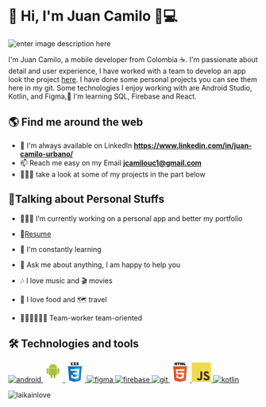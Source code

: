 # 👋 Hi, I'm Juan Camilo 📱💻
![enter image description here](https://i.imgur.com/LxRUcN9.png)


I'm Juan Camilo, a mobile developer from Colombia ☕. I'm passionate about detail and user experience, I have worked with a team to develop an app look the project [here](https://github.com/laikaInLove/OT218-Client/blob/main/README.md). I have done some personal projects you can see them here in my git. Some technologies I enjoy working with are Android Studio, Kotlin, and Figma,🌱 I'm learning SQL, Firebase and React.

##  🌎 Find   me  around  the  web

- 💼  I'm always available on LinkedIn **https://www.linkedin.com/in/juan-camilo-urbano/**
- 📫  Reach me easy on my Email  **jcamilouc1@gmail.com** 
- 👨🏽‍💻 take a look at some of my projects in the part below

## 💬Talking about Personal Stuffs

-   👨🏽‍💻 I’m currently working on  a personal app and better my portfolio

- 📜[Resume](https://drive.google.com/file/d/1t3z4XwiDEv-FRgn5VRK_Q4afZ03dZB6-/view?usp=sharing)
-  📝  I'm constantly learning 
-  💬  Ask me about anything, I am happy to help you
- 🎶 I love music and 🎬  movies
- 🥘 I love food and 🗺️ travel
- 🙋‍♂️💁‍♀️🧏‍♂️ Team-worker  team-oriented

## 🛠️ Technologies and tools

<a href="https://developer.android.com" target="_blank" rel="noreferrer"> <img src="https://i.imgur.com/alfqhL7.png" alt="android"/> </a>
<a href="https://developer.android.com" target="_blank" rel="noreferrer"> <img src="https://raw.githubusercontent.com/devicons/devicon/master/icons/android/android-original-wordmark.svg" alt="android" width="40" height="40"/> </a> <a href="https://www.w3schools.com/css/" target="_blank" rel="noreferrer"> <img src="https://raw.githubusercontent.com/devicons/devicon/master/icons/css3/css3-original-wordmark.svg" alt="css3" width="40" height="40"/> </a> <a href="https://www.figma.com/" target="_blank" rel="noreferrer"> <img src="https://www.vectorlogo.zone/logos/figma/figma-icon.svg" alt="figma" width="40" height="40"/> </a> <a href="https://firebase.google.com/" target="_blank" rel="noreferrer"> <img src="https://www.vectorlogo.zone/logos/firebase/firebase-icon.svg" alt="firebase" width="40" height="40"/> </a> <a href="https://git-scm.com/" target="_blank" rel="noreferrer"> <img src="https://www.vectorlogo.zone/logos/git-scm/git-scm-icon.svg" alt="git" width="40" height="40"/> </a> <a href="https://www.w3.org/html/" target="_blank" rel="noreferrer"> <img src="https://raw.githubusercontent.com/devicons/devicon/master/icons/html5/html5-original-wordmark.svg" alt="html5" width="40" height="40"/> </a> <a href="https://developer.mozilla.org/en-US/docs/Web/JavaScript" target="_blank" rel="noreferrer"> <img src="https://raw.githubusercontent.com/devicons/devicon/master/icons/javascript/javascript-original.svg" alt="javascript" width="40" height="40"/> </a> <a href="https://kotlinlang.org" target="_blank" rel="noreferrer"> <img src="https://www.vectorlogo.zone/logos/kotlinlang/kotlinlang-icon.svg" alt="kotlin" width="40" height="40"/> </a> </p>

<p align="left"> <img src="https://komarev.com/ghpvc/?username=laikainlove&label=Profile%20views&color=0e75b6&style=flat" alt="laikainlove" /> </p>

